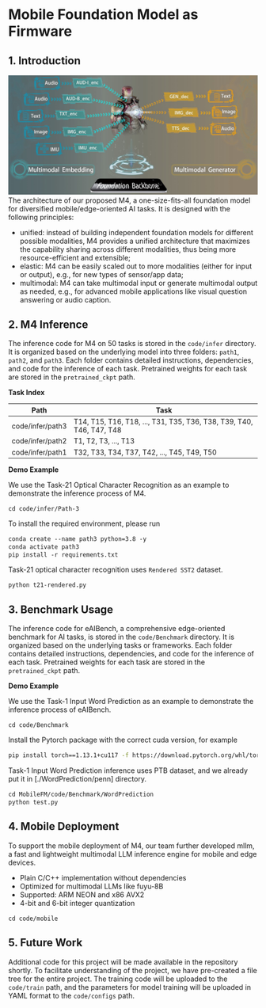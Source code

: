 # Mobile Foundation Model as Firmware

## 1. Introduction
![MobileFM architecture](./fig-mobiefm.jpg)
The architecture of our proposed M4, a one-size-fits-all foundation model
for diversified mobile/edge-oriented AI tasks. It is designed with the following principles: 
- unified: instead of building independent foundation models for different possible modalities, M4 provides a unified architecture that maximizes the capability
sharing across different modalities, thus being more resource-efficient and extensible;
- elastic: M4 can be easily scaled out to more modalities (either for input or output), e.g., for new types of sensor/app data;
- multimodal: M4 can take multimodal input or generate multimodal output as needed,
e.g., for advanced mobile applications like visual question answering or audio caption.


## 2. M4 Inference

The inference code for M4 on 50 tasks is stored in the `code/infer` directory. It is organized based on the underlying model into three folders: `path1`, `path2`, and `path3`. Each folder contains detailed instructions,  dependencies, and code for the inference of each task. Pretrained weights for each task are stored in the `pretrained_ckpt` path.

**Task Index**

| Path                      | Task                                                                |
| ------------------------- | --------------------------------------------------------------------|
| code/infer/path3         | T14, T15, T16, T18, ..., T31, T35, T36, T38, T39, T40, T46, T47, T48|
| code/infer/path2         | T1, T2, T3, ..., T13                                                |
| code/infer/path1         | T32, T33, T34, T37, T42, ..., T45, T49, T50                         |

<!-- 
| Path                      | Task                                        |
| ------------------------- | ------------------------------------------- |
| code/infer/ImageBind-LoRA | T21, T22, T23, T29, T35, T39, T40, T46, T47 |
| code/infer/llama-tasks    | T8                                          |
| code/infer/pandagpt-tasks | T49, T33, T34, T37                          |
-->
**Demo Example**

We use the Task-21 Optical Character Recognition as an example to demonstrate the inference process of M4.
```
cd code/infer/Path-3
```
To install the required environment, please run

```
conda create --name path3 python=3.8 -y
conda activate path3
pip install -r requirements.txt
```
Task-21 optical character recognition uses `Rendered SST2` dataset.
```
python t21-rendered.py
```
## 3. Benchmark Usage
The inference code for eAIBench, a comprehensive edge-oriented benchmark for AI tasks, is stored in the `code/Benchmark` directory. It is organized based on the underlying tasks or frameworks. Each folder contains detailed instructions,  dependencies, and code for the inference of each task. Pretrained weights for each task are stored in the `pretrained_ckpt` path.

**Demo Example**

We use the Task-1 Input Word Prediction as an example to demonstrate the inference process of eAIBench.
```
cd code/Benchmark
```
Install the Pytorch package with the correct cuda version, for example

```bash
pip install torch==1.13.1+cu117 -f https://download.pytorch.org/whl/torch/
```
Task-1 Input Word Prediction inference uses PTB dataset, and we already put it in [./WordPrediction/penn] directory.
```shell
cd MobileFM/code/Benchmark/WordPrediction
python test.py
```

## 4. Mobile Deployment
To support the mobile deployment of M4, our team further developed mllm, a fast and lightweight multimodal LLM inference engine for mobile and edge devices.
- Plain C/C++ implementation without dependencies
- Optimized for multimodal LLMs like fuyu-8B
- Supported: ARM NEON and x86 AVX2
- 4-bit and 6-bit integer quantization
```
cd code/mobile
```

## 5. Future Work

Additional code for this project will be made available in the repository shortly. To facilitate understanding of the project, we have pre-created a file tree for the entire project. The training code will be uploaded to the `code/train` path, and the parameters for model training will be uploaded in YAML format to the `code/configs` path.
